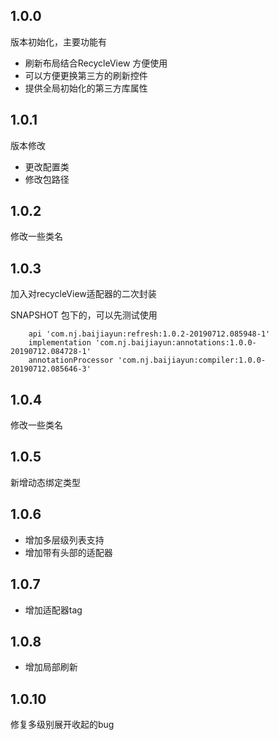 ## 1.0.0

版本初始化，主要功能有
* 刷新布局结合RecycleView 方便使用
* 可以方便更换第三方的刷新控件
* 提供全局初始化的第三方库属性

## 1.0.1
版本修改
* 更改配置类
* 修改包路径
## 1.0.2
修改一些类名

## 1.0.3
加入对recycleView适配器的二次封装

SNAPSHOT 包下的，可以先测试使用
```
    api 'com.nj.baijiayun:refresh:1.0.2-20190712.085948-1'
    implementation 'com.nj.baijiayun:annotations:1.0.0-20190712.084728-1'
    annotationProcessor 'com.nj.baijiayun:compiler:1.0.0-20190712.085646-3'

```

## 1.0.4
修改一些类名

## 1.0.5
新增动态绑定类型 

## 1.0.6
* 增加多层级列表支持
* 增加带有头部的适配器 

## 1.0.7
* 增加适配器tag 

## 1.0.8
* 增加局部刷新

## 1.0.10
修复多级别展开收起的bug